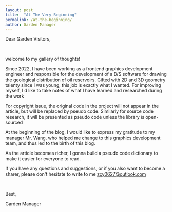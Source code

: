```yaml
---
layout: post
title:  "At The Very Beginning"
permalink: /at-the-beginning/
author: Garden Manager
---
```


Dear Garden Visitors,

<br>

welcome to my gallery of thoughts!

Since 2022, I have been working as a frontend graphics development engineer and responsible for the development of a B/S software for drawing the geological distribution of oil reservoirs. Gifted with 2D and 3D geometry talenty since I was young, this job is exactly what I wanted. For improving myself, I d like to take notes of what I have learned and researched during the work

For copyright issue, the original code in the project will not appear in the article, but will be replaced by pseudo code. Similarly for source code research, it will be presented as pseudo code unless the library is open-sourced

At the beginning of the blog, I would like to express my gratitude to my manager Mr. Wang, who helped me change to this graphics development team, and thus led to the birth of this blog.

As the article becomes richer, I gonna build a pseudo code dictionary to make it easier for everyone to read.

If you have any questions and suggestions, or if you also want to become a sharer, please don't hesitate to write to me [zcy0627@outlook.com](zcy0627@outlook.com)

<br>

Best,

Garden Manager
